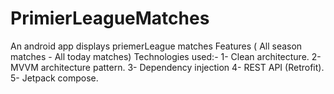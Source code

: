 # PrimierLeagueMatches
An android app displays priemerLeague matches
Features ( All season matches - All today matches)
Technologies used:-
1- Clean architecture.
2- MVVM architecture pattern.
3- Dependency injection
4- REST API (Retrofit).
5- Jetpack compose.
